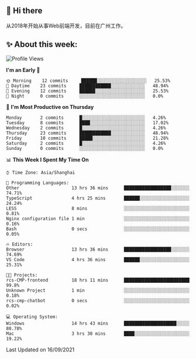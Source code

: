 ## 👋 Hi there

从2018年开始从事Web前端开发，目前在广州工作。

<!--![](https://github-readme-stats.vercel.app/api?username=fxpixels&theme=graywhite&hide_border=true)
![](https://github-readme-stats.vercel.app/api/top-langs/?username=fxpixels&hide_border=true&layout=compact)
-->
<!--
<img src="https://github-readme-stats.vercel.app/api?username=fxpixels&theme=graywhite&hide_border=true" width="500" alt=""/>
<img src="https://github-readme-stats.vercel.app/api/top-langs/?username=fxpixels&hide_border=true&layout=compact" width="300" alt=""/>
-->
## ✨ About this week:
<!--START_SECTION:waka-->
![Profile Views](http://img.shields.io/badge/Profile%20Views-0-blue)

**I'm an Early 🐤** 

```text
🌞 Morning    12 commits     ██████░░░░░░░░░░░░░░░░░░░   25.53% 
🌆 Daytime    23 commits     ████████████░░░░░░░░░░░░░   48.94% 
🌃 Evening    12 commits     ██████░░░░░░░░░░░░░░░░░░░   25.53% 
🌙 Night      0 commits      ░░░░░░░░░░░░░░░░░░░░░░░░░   0.0%

```
📅 **I'm Most Productive on Thursday** 

```text
Monday       2 commits      █░░░░░░░░░░░░░░░░░░░░░░░░   4.26% 
Tuesday      8 commits      ████░░░░░░░░░░░░░░░░░░░░░   17.02% 
Wednesday    2 commits      █░░░░░░░░░░░░░░░░░░░░░░░░   4.26% 
Thursday     23 commits     ████████████░░░░░░░░░░░░░   48.94% 
Friday       10 commits     █████░░░░░░░░░░░░░░░░░░░░   21.28% 
Saturday     2 commits      █░░░░░░░░░░░░░░░░░░░░░░░░   4.26% 
Sunday       0 commits      ░░░░░░░░░░░░░░░░░░░░░░░░░   0.0%

```


📊 **This Week I Spent My Time On** 

```text
⌚︎ Time Zone: Asia/Shanghai

💬 Programming Languages: 
Other                    13 hrs 36 mins      ██████████████████░░░░░░░   74.71% 
TypeScript               4 hrs 25 mins       ██████░░░░░░░░░░░░░░░░░░░   24.24% 
LESS                     8 mins              ░░░░░░░░░░░░░░░░░░░░░░░░░   0.81% 
Nginx configuration file 1 min               ░░░░░░░░░░░░░░░░░░░░░░░░░   0.16% 
Bash                     0 secs              ░░░░░░░░░░░░░░░░░░░░░░░░░   0.05%

🔥 Editors: 
Browser                  13 hrs 36 mins      ██████████████████░░░░░░░   74.69% 
VS Code                  4 hrs 36 mins       ██████░░░░░░░░░░░░░░░░░░░   25.31%

🐱‍💻 Projects: 
rcs-CMP-frontend         18 hrs 11 mins      █████████████████████████   99.8% 
Unknown Project          1 min               ░░░░░░░░░░░░░░░░░░░░░░░░░   0.18% 
rcs-cmp-chatbot          0 secs              ░░░░░░░░░░░░░░░░░░░░░░░░░   0.02%

💻 Operating System: 
Windows                  14 hrs 43 mins      ████████████████████░░░░░   80.78% 
Mac                      3 hrs 30 mins       ████░░░░░░░░░░░░░░░░░░░░░   19.22%

```


 Last Updated on 16/09/2021
<!--END_SECTION:waka-->

<!-- ![Visitor Badge](https://visitor-badge.laobi.icu/badge?page_id=fxpixels) -->

<!--
**FxPixels/FxPixels** is a ✨ _special_ ✨ repository because its `README.md` (this file) appears on your GitHub profile.

Here are some ideas to get you started:

- 🔭 I’m currently working on ...
- 🌱 I’m currently learning ...
- 👯 I’m looking to collaborate on ...
- 🤔 I’m looking for help with ...
- 💬 Ask me about ...
- 📫 How to reach me: ...
- 😄 Pronouns: ...
- ⚡ Fun fact: ...
-->

